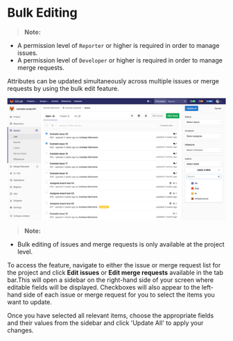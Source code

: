 # Bulk Editing

>**Note:**
- A permission level of `Reporter` or higher is required in order to manage
issues.
- A permission level of `Developer` or higher is required in order to manage
merge requests.

Attributes can be updated simultaneously across multiple issues or merge requests 
by using the bulk edit feature.

![Bulk editing](img/bulk-editing.png)

>**Note:**
- Bulk editing of issues and merge requests is only available at the project level.

To access the feature, navigate to either the issue or merge request list for the
project and click **Edit issues** or **Edit merge requests** available in the tab
bar.This will open a sidebar on the right-hand side of your screen where editable
fields will be displayed. Checkboxes will also appear to the left-hand side of each
issue or merge request for you to select the items you want to update.

Once you have selected all relevant items, choose the appropriate fields and their
values from the sidebar and click 'Update All' to apply your changes.
